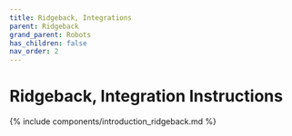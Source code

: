 ```yaml
---
title: Ridgeback, Integrations
parent: Ridgeback
grand_parent: Robots
has_children: false
nav_order: 2
---
```


# Ridgeback, Integration Instructions

{% include components/introduction_ridgeback.md %}

<!-- TODO -->
